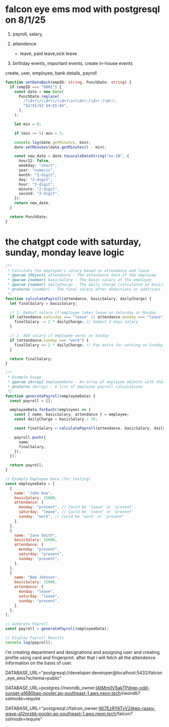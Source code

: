 # falcon eye ems mod with postgresql on 8/1/25

1. payroll, salary,
2. attendence

   - leave, paid leave,sick leave

3. birthday events, important events, create in-house events

create, user, employee, bank details, payroll

```ts
function setDateBack(empID: string, PunchDate: string) {
  if (empID === "0001") {
    const date = new Date(
      PunchDate.replace(
        /(\d+)\/(\d+)\/(\d+)\s+(\d+):(\d+):(\d+)/,
        "$2/$1/$3 $4:$5:$6",
      ),
    );

    let min = 0;

    if (min <= 5) min = 5;

    console.log(date.getMinutes, min);
    date.setMinutes(date.getMinutes() - min);

    const new_date = date.toLocaleDateString("en-IN", {
      hour12: false,
      weekday: "short",
      year: "numeric",
      month: "2-digit",
      day: "2-digit",
      hour: "2-digit",
      minute: "2-digit",
      second: "2-digit",
    });
    return new_date;
  }

  return PunchDate;
}
```

# the chatgpt code with saturday, sunday, monday leave logic

```js
/**
 * Calculate the employee's salary based on attendance and leave
 * @param {Object} attendance - The attendance data of the employee
 * @param {number} basicSalary - The basic salary of the employee
 * @param {number} dailyCharge - The daily charge (calculated as basicSalary / 30)
 * @returns {number} - The final salary after deductions or additions
 */
function calculatePayroll(attendance, basicSalary, dailyCharge) {
  let finalSalary = basicSalary;

  // 1. Deduct salary if employee takes leave on Saturday or Monday
  if (attendance.saturday === "leave" || attendance.monday === "leave") {
    finalSalary -= 2 * dailyCharge; // Deduct 2 days salary
  }

  // 2. Add salary if employee works on Sunday
  if (attendance.sunday === "work") {
    finalSalary += 2 * dailyCharge; // Pay extra for working on Sunday
  }

  return finalSalary;
}

/**
 * Example Usage
 * @param {Array} employeeData - An array of employee objects with their attendance and salary details
 * @returns {Array} - A list of employee payroll calculations
 */
function generatePayroll(employeeData) {
  const payroll = [];

  employeeData.forEach((employee) => {
    const { name, basicSalary, attendance } = employee;
    const dailyCharge = basicSalary / 30;

    const finalSalary = calculatePayroll(attendance, basicSalary, dailyCharge);

    payroll.push({
      name,
      finalSalary,
    });
  });

  return payroll;
}

// Example Employee Data (for testing)
const employeeData = [
  {
    name: "John Doe",
    basicSalary: 15000,
    attendance: {
      monday: "present", // Could be 'leave' or 'present'
      saturday: "leave", // Could be 'leave' or 'present'
      sunday: "work", // Could be 'work' or 'present'
    },
  },
  {
    name: "Jane Smith",
    basicSalary: 15000,
    attendance: {
      monday: "present",
      saturday: "present",
      sunday: "present",
    },
  },
  {
    name: "Bob Johnson",
    basicSalary: 15000,
    attendance: {
      monday: "leave",
      saturday: "leave",
      sunday: "present",
    },
  },
];

// Generate Payroll
const payroll = generatePayroll(employeeData);

// Display Payroll Results
console.log(payroll);
```

i'm creating department and designationa and assigning user and creating profile using card and fingerprint. after that i will fetch all the attendence information on the basis of user.

<!-- local database coonation -->

DATABASE_URL="postgresql://developer:developer@localhost:5432/falcon_eye_ems?schema=public"

<!-- vercel database connection -->

DATABASE_URL=postgres://neondb_owner:IAtMm0V5akTP@ep-odd-sunset-a1680bap-pooler.ap-southeast-1.aws.neon.tech/neondb?sslmode=require

<!-- neon database connection  -->

DATABASE_URL="postgresql://falcon_owner:Wi7EzRYATvV2@ep-raspy-wave-a12nrxbk-pooler.ap-southeast-1.aws.neon.tech/falcon?sslmode=require"
